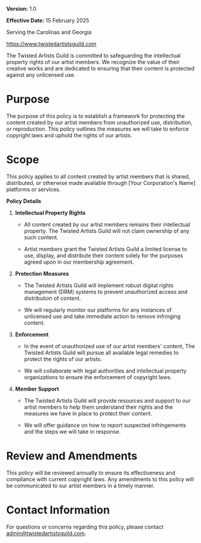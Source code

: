 **Version:** 1.0

**Effective Date:** 15 February 2025

Serving the Carolinas and Georgia

<https://www.twistedartistsguild.com>

The Twisted Artists Guild is committed to safeguarding the intellectual
property rights of our artist members. We recognize the value of their
creative works and are dedicated to ensuring that their content is
protected against any unlicensed use.

# Purpose

The purpose of this policy is to establish a framework for protecting
the content created by our artist members from unauthorized use,
distribution, or reproduction. This policy outlines the measures we will
take to enforce copyright laws and uphold the rights of our artists.

# Scope

This policy applies to all content created by artist members that is
shared, distributed, or otherwise made available through \[Your
Corporation\'s Name\] platforms or services.

**Policy Details**

1.  **Intellectual Property Rights**

    -   All content created by our artist members remains their
        intellectual property. The Twisted Artists Guild will not claim
        ownership of any such content.

    -   Artist members grant the Twisted Artists Guild a limited license
        to use, display, and distribute their content solely for the
        purposes agreed upon in our membership agreement.

2.  **Protection Measures**

    -   The Twisted Artists Guild will implement robust digital rights
        management (DRM) systems to prevent unauthorized access and
        distribution of content.

    -   We will regularly monitor our platforms for any instances of
        unlicensed use and take immediate action to remove infringing
        content.

3.  **Enforcement**

    -   In the event of unauthorized use of our artist members\'
        content, The Twisted Artists Guild will pursue all available
        legal remedies to protect the rights of our artists.

    -   We will collaborate with legal authorities and intellectual
        property organizations to ensure the enforcement of copyright
        laws.

4.  **Member Support**

    -   The Twisted Artists Guild will provide resources and support to
        our artist members to help them understand their rights and the
        measures we have in place to protect their content.

    -   We will offer guidance on how to report suspected infringements
        and the steps we will take in response.

# Review and Amendments

This policy will be reviewed annually to ensure its effectiveness and
compliance with current copyright laws. Any amendments to this policy
will be communicated to our artist members in a timely manner.

# Contact Information

For questions or concerns regarding this policy, please contact
admin@twistedartistsguild.com.
